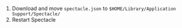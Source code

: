 1. Download and move `spectacle.json` to `$HOME/Library/Application Support/Spectacle/`
2. Restart Spectacle
